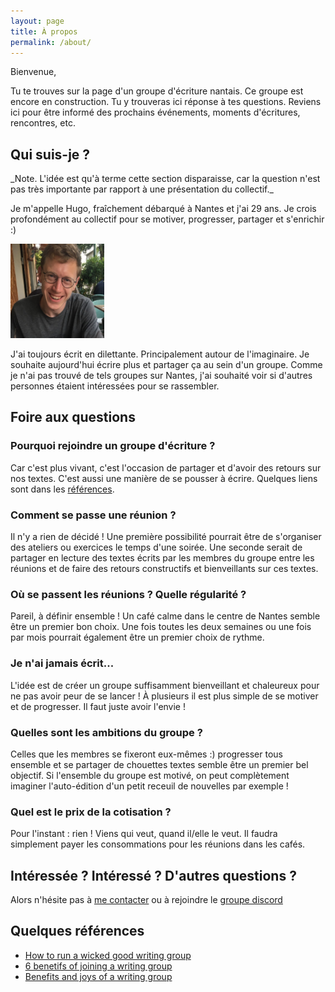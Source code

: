 ```yaml
---
layout: page
title: À propos
permalink: /about/
---
```


Bienvenue,

Tu te trouves sur la page d'un groupe d'écriture nantais. Ce groupe est encore en construction. Tu y trouveras ici réponse à tes questions. Reviens ici pour être informé des prochains événements, moments d'écritures, rencontres, etc.

## Qui suis-je ?

<span class="small-text">
_Note. L'idée est qu'à terme cette section disparaisse, car la question n'est pas très importante par rapport à une présentation du collectif._
</span>

Je m'appelle Hugo, fraîchement débarqué à Nantes et j'ai 29 ans. Je crois profondément au collectif pour se motiver, progresser, partager et s'enrichir :)

<img src="images/hugo_crop.png" alt="hugo" width="150" class="circled"/>

J'ai toujours écrit en dilettante. Principalement autour de l'imaginaire. Je souhaite aujourd'hui écrire plus et partager ça au sein d'un groupe. Comme je n'ai pas trouvé de tels groupes sur Nantes, j'ai souhaité voir si d'autres personnes étaient intéressées pour se rassembler.

## Foire aux questions

### Pourquoi rejoindre un groupe d'écriture ?

Car c'est plus vivant, c'est l'occasion de partager et d'avoir des retours sur nos textes. C'est aussi une manière de se pousser à écrire. Quelques liens sont dans les [références](#quelques-références).

### Comment se passe une réunion ?

Il n'y a rien de décidé ! Une première possibilité pourrait être de s'organiser des ateliers ou exercices le temps d'une soirée. Une seconde serait de partager en lecture des textes écrits par les membres du groupe entre les réunions et de faire des retours constructifs et bienveillants sur ces textes.

### Où se passent les réunions ? Quelle régularité ?

Pareil, à définir ensemble ! Un café calme dans le centre de Nantes semble être un premier bon choix. Une fois toutes les deux semaines ou une fois par mois pourrait également être un premier choix de rythme.

### Je n'ai jamais écrit...

L'idée est de créer un groupe suffisamment bienveillant et chaleureux pour ne pas avoir peur de se lancer ! À plusieurs il est plus simple de se motiver et de progresser. Il faut juste avoir l'envie !

### Quelles sont les ambitions du groupe ?

Celles que les membres se fixeront eux-mêmes :) progresser tous ensemble et se partager de chouettes textes semble être un premier bel objectif. Si l'ensemble du groupe est motivé, on peut complètement imaginer l'auto-édition d'un petit receuil de nouvelles par exemple !

### Quel est le prix de la cotisation ?

Pour l'instant : rien ! Viens qui veut, quand il/elle le veut. Il faudra simplement payer les consommations pour les réunions dans les cafés.

## Intéressée ? Intéressé ? D'autres questions ?

Alors n'hésite pas à [me contacter](mailto:hugo.viala@gmail.com) ou à rejoindre le [groupe discord]()


## Quelques références

* [How to run a wicked good writing group](https://docs.google.com/document/d/1nSHwVQqZWpMnXg4QjVpQfYW9A8k0sCbY_bce-CsqTvM/edit)
* [6 benetifs of joining a writing group](https://www.masterclass.com/articles/how-to-find-a-writing-group#6-benefits-of-joining-a-writing-group)
* [Benefits and joys of a writing group](https://medium.com/creative-humans/the-benefits-and-joys-of-a-writing-group-23463cca42cb)
